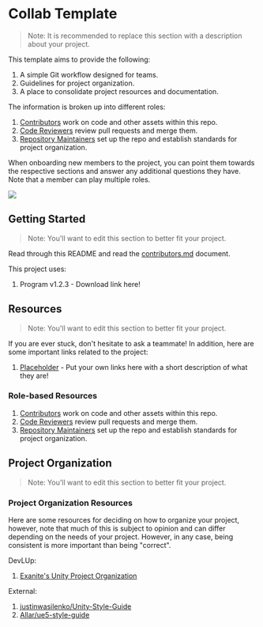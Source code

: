 # Collab Template

> Note: It is recommended to replace this section with a description about your project.

This template aims to provide the following:

1. A simple Git workflow designed for teams.
2. Guidelines for project organization.
3. A place to consolidate project resources and documentation.

The information is broken up into different roles:

1. [Contributors](/docs/collab-template/contributors.md) work on code and other assets within this repo.
2. [Code Reviewers](/docs/collab-template/code-reviewers.md) review pull requests and merge them.
3. [Repository Maintainers](/docs/collab-template/repository-maintainers.md) set up the repo and establish standards for project organization.

When onboarding new members to the project, you can point them towards
the respective sections and answer any additional questions they have.
Note that a member can play multiple roles.

[![](https://img.shields.io/badge/Repository%20Maintainers-Get%20Started-informational?style=flat&logoColor=white&color=3cad0f)](/docs/collab-template/repository-maintainers.md)

## Getting Started

> Note: You'll want to edit this section to better fit your project.

Read through this README and read the [contributors.md](/docs/collab-template/contributors.md) document.

This project uses:

1. Program v1.2.3 - Download link here!

## Resources

> Note: You'll want to edit this section to better fit your project.

If you are ever stuck, don't hesitate to ask a teammate! In addition, here are some important links related to the project:

1. [Placeholder]() - Put your own links here with a short description of what they are!

### Role-based Resources

1. [Contributors](/docs/collab-template/contributors.md) work on code and other assets within this repo.
2. [Code Reviewers](/docs/collab-template/code-reviewers.md) review pull requests and merge them.
3. [Repository Maintainers](/docs/collab-template/repository-maintainers.md) set up the repo and establish standards for project organization.

## Project Organization

> Note: You'll want to edit this section to better fit your project.

### Project Organization Resources

Here are some resources for deciding on how to organize your
project, however, note that much of this is subject to opinion and can
differ depending on the needs of your project. However, in any case,
being consistent is more important than being "correct".

DevLUp:

1. [Exanite's Unity Project Organization](/docs/collab-template/additional-resources/project-organization_exanite.md)

External:

1. [justinwasilenko/Unity-Style-Guide](https://github.com/justinwasilenko/Unity-Style-Guide)
2. [Allar/ue5-style-guide](https://github.com/Allar/ue5-style-guide)
